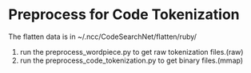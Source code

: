 # Preprocess for Code Tokenization

The flatten data is in ~/.ncc/CodeSearchNet/flatten/ruby/
1. run the preprocess_wordpiece.py to get raw tokenization files.(raw)
2. run the preprocess_code_tokenization.py to get binary files.(mmap)


